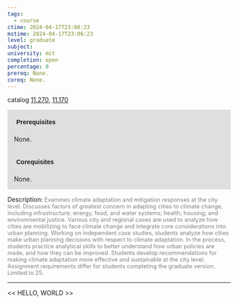 ```yaml
---
tags:
  - course
ctime: 2024-04-17T23:06:23
mstime: 2024-04-17T23:06:23
level: graduate
subject: 
university: mit
completion: open
percentage: 0
prereq: None.
coreq: None.
---
```


catalog [11.270](http://student.mit.edu/catalog/m11b.html#11.270), [11.170](http://student.mit.edu/catalog/m11a.html#11.170)

<span style="display: block; padding: 15px; background-color: rgb(100, 100, 100, 0.2);"><font id="m_prereq517_0" style="display: block; font-family: Arial, sans-serif; font-weight: bold; padding: 5px">Prerequisites</font><br><span id="prereq517_0">None.</span></span>
<span style="display: block; padding: 15px; background-color: rgb(100, 100, 100, 0.2);"><font id="m_coreq517_0" style="display: block; font-family: Arial, sans-serif; font-weight: bold; padding: 5px">Corequisites</font><br><span id="coreq517_0">None.</span></span>

<font style="">Description:</font>
<font style="color: grey; font-size: 0.8rem;">Examines climate adaptation and mitigation responses at the city level. Discusses factors of greatest concern in adapting cities to climate change, including infrastructure; energy, food, and water systems; health; housing; and environmental justice. Various city and regional cases are used to analyze how cities are mobilizing to face climate change and integrate core considerations into urban planning. Working on independent case studies, students analyze how cities make urban planning decisions with respect to climate adaptation. In the process, students practice analytical skills to better understand how urban policies are made, and how they can be improved. Students develop recommendations for making climate adaptation more effective and sustainable at the city level. Assignment requirements differ for students completing the graduate version. Limited to 25.</font>



---

<< HELLO, WORLD >>
